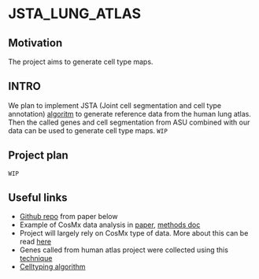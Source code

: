 # JSTA_LUNG_ATLAS
## Motivation 
The project aims to generate cell type maps.
## INTRO
We plan to implement JSTA (Joint cell segmentation and cell type annotation) [algoritm](https://www.embopress.org/doi/full/10.15252/msb.202010108) to generate reference data from the human lung atlas. Then the called genes and cell segmentation from ASU combined with our data can be used to generate cell type maps. ```WIP```
## Project plan 
```WIP```

## Useful links 
- [Github repo](https://github.com/ibd-bcn/CosMx-SMI) from paper below 
- Example of CosMx data analysis in [paper](https://www.biorxiv.org/content/10.1101/2022.11.28.518139v1.full.pdf), [methods doc](~/Data/media-3.doc)
- Project will largely rely on CosMx type of data. More about this can be read [here](https://www.biorxiv.org/content/10.1101/2021.11.03.467020v3) 
- Genes called from human atlas project were collected using this [technique](https://www.biorxiv.org/content/10.1101/2022.08.16.504115v1) 
- [Celltyping algorithm](https://www.biorxiv.org/content/10.1101/2022.10.19.512902v1)
